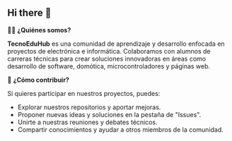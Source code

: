 ## Hi there 👋

🙋‍♂️ **¿Quiénes somos?**

**TecnoEduHub** es una comunidad de aprendizaje y desarrollo enfocada en proyectos de electrónica e informática. Colaboramos con alumnos de carreras técnicas para crear soluciones innovadoras en áreas como desarrollo de software, domótica, microcontroladores y páginas web.

🌈 **¿Cómo contribuir?**

Si quieres participar en nuestros proyectos, puedes:

- Explorar nuestros repositorios y aportar mejoras.
- Proponer nuevas ideas y soluciones en la pestaña de "Issues".
- Unirte a nuestras reuniones y debates técnicos.
- Compartir conocimientos y ayudar a otros miembros de la comunidad.
